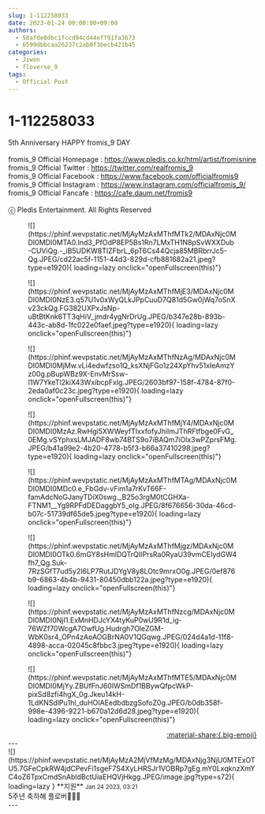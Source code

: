 ```yaml
---
slug: 1-112258033
date: 2023-01-24 00:00:00+09:00
authors:
  - 58afde0dbc1fccd94cd44eff91fa3673
  - 6599dbbcaa26237c2ab0f3becb421b45
categories:
  - Jiwon
  - floverse_9
tags:
  - Official Post
---
```


# 1-112258033

<div class="post-container" markdown="1">
<div class="content-container md-sidebar__scrollwrap" markdown="1">

5th Anniversary HAPPY fromis_9 DAY<br><br>fromis_9 Official Homepage : <a href="https://www.pledis.co.kr/html/artist/fromisnine">https://www.pledis.co.kr/html/artist/fromisnine</a><br>fromis_9 Official Twitter : <a href="https://twitter.com/realfromis_9">https://twitter.com/realfromis_9</a><br>fromis_9 Official Facebook : <a href="https://www.facebook.com/officialfromis9">https://www.facebook.com/officialfromis9</a><br>fromis_9 Official Instagram : <a href="https://www.instagram.com/officialfromis_9/">https://www.instagram.com/officialfromis_9/</a><br>fromis_9 Official Fancafe : <a href="https://cafe.daum.net/fromis9">https://cafe.daum.net/fromis9</a><br><br>ⓒ Pledis Entertainment. All Rights Reserved
<figure markdown="1">
![](https://phinf.wevpstatic.net/MjAyMzAxMThfMTk2/MDAxNjc0MDI0MDI0MTA0.Ind3_PfOdP8EP5Bs1Rn7LMxTH1N8pSvWXXDub-CUViQg.-_iB5UDKW8TIZFbrL_6pT6Cs44Qcja85MBRbrrJc5-Qg.JPEG/cd22ac5f-1151-44d3-829d-cfb881682a21.jpeg?type=e1920){ loading=lazy onclick="openFullscreen(this)"}
</figure>
<figure markdown="1">
![](https://phinf.wevpstatic.net/MjAyMzAxMThfMjE3/MDAxNjc0MDI0MDI0NzE3.q57U1v0xWyQLkJPpCuuD7Q81d5Gw0jWq7oSnXv23ckQg.FG382UXPxJsNp-uBtBtKnk6TT3qHiV_jmdr4ygNrDrUg.JPEG/b347e28b-893b-443c-ab8d-1fc022e0faef.jpeg?type=e1920){ loading=lazy onclick="openFullscreen(this)"}
</figure>
<figure markdown="1">
![](https://phinf.wevpstatic.net/MjAyMzAxMThfNzAg/MDAxNjc0MDI0MDI0MjMw.vLi4edwfzso1Q_ksXNjFGo1z24XpYhv51xIeAmzYz00g.pBupWBz9X-EnvMrSsw-I1W7YkeTl2kiX43WxibcpFxIg.JPEG/2603bf97-158f-4784-87f0-2eda0af0c23c.jpeg?type=e1920){ loading=lazy onclick="openFullscreen(this)"}
</figure>
<figure markdown="1">
![](https://phinf.wevpstatic.net/MjAyMzAxMThfMjY4/MDAxNjc0MDI0MDI0MzAz.RwHgi5XWWeyfTIxxfofyJhiImJThRFtfbge0FvG_0EMg.vSYphxsLMJADF8wb74BTS9o7iBAQm7iOlx3wPZprsFMg.JPEG/b41a99e2-4b20-4778-b5f3-b66a37410298.jpeg?type=e1920){ loading=lazy onclick="openFullscreen(this)"}
</figure>
<figure markdown="1">
![](https://phinf.wevpstatic.net/MjAyMzAxMThfMTAg/MDAxNjc0MDI0MDI0MDc0.e_FbGdv-vFim1a7rKvT66F-famAdcNoGJanyTDiX0swg._B25o3rgM0tCGHXa-FTNM1__Yg9RPFdDEDaggbY5_oIg.JPEG/8f676656-30da-46cd-b07c-51739df65de5.jpeg?type=e1920){ loading=lazy onclick="openFullscreen(this)"}
</figure>
<figure markdown="1">
![](https://phinf.wevpstatic.net/MjAyMzAxMThfMjgz/MDAxNjc0MDI0MDI0OTk0.6mGY8sHmlDQTrQIIPrsRa0RyaU39vmCEIydGW4fh7_Qg.Suk-7RzSGfT7ud5y2I6LP7RutJDYgV8y8LOtc9mrxO0g.JPEG/0ef876b9-6863-4b4b-9431-80450dbb122a.jpeg?type=e1920){ loading=lazy onclick="openFullscreen(this)"}
</figure>
<figure markdown="1">
![](https://phinf.wevpstatic.net/MjAyMzAxMThfNzcg/MDAxNjc0MDI0MDI0NjI1.ExMnHDJcYX4tyKuP0wU9R1d_ig-76WZf70WcgA7OwfUg.Hudrgh7OleZGM-WbK0sr4_OPn4zAoAOGBrNA0V1QGqwg.JPEG/024d4a1d-11f8-4898-acca-02045c8fbbc3.jpeg?type=e1920){ loading=lazy onclick="openFullscreen(this)"}
</figure>
<figure markdown="1">
![](https://phinf.wevpstatic.net/MjAyMzAxMThfMTE5/MDAxNjc0MDI0MDI0MjYy.ZBUfFnJ60IWSmDf1BBywQfpcWkP-pixSd8zfi4hgX_0g.Jkeu14kH-1LdKNSdlPu1hl_duHOIAEedbdbzgSofoZ0g.JPEG/b0db358f-998e-4396-9221-b670a12d6d28.jpeg?type=e1920){ loading=lazy onclick="openFullscreen(this)"}
</figure>
</div>
</div>

<div style="text-align: right;" markdown="1">
<a href="https://weverse.io/fromis9/media/1-112258033" style="text-align: right;">:material-share:{.big-emoji}</a>
</div>
---

<div class="comments-container md-sidebar__scrollwrap" markdown="1">
<div class="comment" markdown="1">
<div class='id-container' markdown="1">
![](https://phinf.wevpstatic.net/MjAyMzA2MjVfMzMg/MDAxNjg3NjU0MTExOTU5.7GFeCpkRW4jdCPevFi1sgeF7S4XyLHRSJr1VOBRp7gEg.mY0LxqknzXmYC4oZ6TpxCmdSnAbldBctUiaEHQVjHkgg.JPEG/image.jpg?type=s72){ loading=lazy }
**<span class="artist">지원</span>** <small>Jan 24 2023, 03:21</small><br>
</div>
<div class='comment-body' markdown="1">
5주년 축하해 플로버💚💚💚
</div>
</div>
</div>
---
